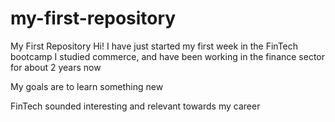# my-first-repository
My First Repository
Hi! I have just started my first week in the FinTech bootcamp
I studied commerce, and have been working in the finance sector for about 2 years now

My goals are to learn something new

FinTech sounded interesting and relevant towards my career